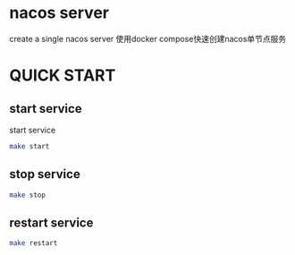# nacos server 
create a single nacos server
使用docker compose快速创建nacos单节点服务

# QUICK START
## start service
start service
```bash
make start
```

## stop service
```bash
make stop
```

## restart service
```bash
make restart
```
